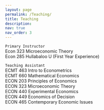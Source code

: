 ```yaml
---
layout: page
permalink: /Teaching/
title: Teaching
description: 
nav: true
nav_order: 3
---
```


`Primary Instructor`  
Econ 323 Microeconomic Theory  
Econ 285 Hullabaloo U (First Year Experience)  

`Teaching Assistant`  
ECMT 463 Intro to Econometrics  
ECMT 660 Mathematical Economics  
ECON 203 Principles of Economics  
ECON 323 Microeconomic Theory  
ECON 440 Experimental Economics  
ECON 449 Economics of Decision  
ECON 465 Contemporary Economic Issues  